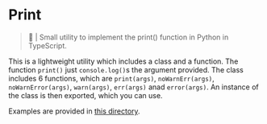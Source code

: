 # Print

> 🔧 | Small utility to implement the print() function in Python in TypeScript.

This is a lightweight utility which includes a class and a function. The function `print()` just `console.log()`s the argument provided. The class includes 6 functions, which are `print(args)`, `noWarnErr(args)`, `noWarnError(args)`, `warn(args)`, `err(args)` anad `error(args)`. An instance of the class is then exported, which you can use.

Examples are provided in [this directory](examples/).
